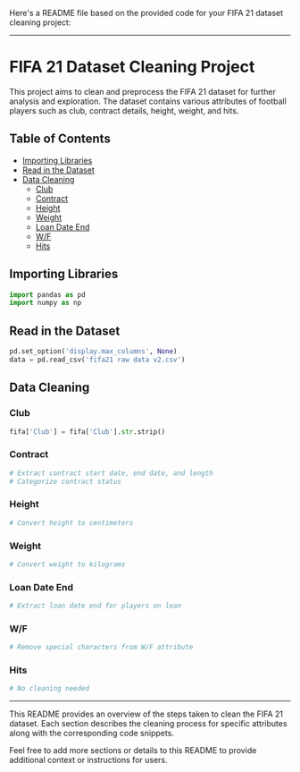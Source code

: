 Here's a README file based on the provided code for your FIFA 21 dataset cleaning project:

---

# FIFA 21 Dataset Cleaning Project

This project aims to clean and preprocess the FIFA 21 dataset for further analysis and exploration. The dataset contains various attributes of football players such as club, contract details, height, weight, and hits.

## Table of Contents

- [Importing Libraries](#importing-libraries)
- [Read in the Dataset](#read-in-the-dataset)
- [Data Cleaning](#data-cleaning)
  - [Club](#club)
  - [Contract](#contract)
  - [Height](#height)
  - [Weight](#weight)
  - [Loan Date End](#loan-date-end)
  - [W/F](#wf)
  - [Hits](#hits)

## Importing Libraries

```python
import pandas as pd
import numpy as np
```

## Read in the Dataset

```python
pd.set_option('display.max_columns', None)
data = pd.read_csv('fifa21 raw data v2.csv')
```

## Data Cleaning

### Club

```python
fifa['Club'] = fifa['Club'].str.strip()
```

### Contract

```python
# Extract contract start date, end date, and length
# Categorize contract status
```

### Height

```python
# Convert height to centimeters
```

### Weight

```python
# Convert weight to kilograms
```

### Loan Date End

```python
# Extract loan date end for players on loan
```

### W/F

```python
# Remove special characters from W/F attribute
```

### Hits

```python
# No cleaning needed
```

---

This README provides an overview of the steps taken to clean the FIFA 21 dataset. Each section describes the cleaning process for specific attributes along with the corresponding code snippets.

Feel free to add more sections or details to this README to provide additional context or instructions for users.
